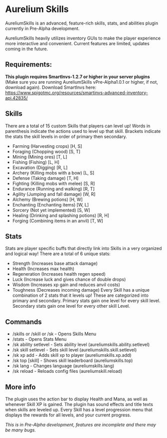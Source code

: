# **Aurelium Skills**
AureliumSkills is an advanced, feature-rich skills, stats, and abilities plugin currently in Pre-Alpha development.

AureliumSkills heavily utilizes inventory GUIs to make the player experience more interactive and convenient. Current features are limited, updates coming in the future.

## **Requirements:**
**This plugin requires SmartInvs-1.2.7 or higher in your server plugins** (Make sure you are running AureliumSkills vPre-Alpha1.0.1 or higher, if not, download again).
Download SmartInvs here: https://www.spigotmc.org/resources/smartinvs-advanced-inventory-api.42835/

## **Skills**
There are a total of 15 custom Skills that players can level up! Words in parenthesis indicate the actions used to level up that skill. Brackets indicate the stats the skill levels in order of primary then secondary.
- Farming (Harvesting crops) [H, S]
- Foraging (Chopping wood) [S, T]
- Mining (Mining ores) [T, L]
- Fishing (Fishing) [L, H]
- Excavation (Digging) [R, L]
- Archery (Killing mobs with a bow) [L, S]
- Defense (Taking damage) [T, H]
- Fighting (Killing mobs with melee) [S, R]
- Endurance (Running and walking) [R, T]
- Agility (Jumping and fall damage) [W, R]
- Alchemy (Brewing potions) [H, W]
- Enchanting (Enchanting items) [W, L]
- Sorcery (Not yet implemented) [S, W]
- Healing (Drinking and splashing potions) [R, H]
- Forging (Combining items in an anvil) [T, W]

## **Stats**
Stats are player specific buffs that directly link into Skills in a very organized and logical way! There are a total of 6 unique stats:
- Strength (Increases base attack damage)
- Health (Increases max health)
- Regeneration (Increases health regen speed)
- Luck (Increase luck and gives chance of double drops)
- Wisdom (Increases xp gain and reduces anvil costs)
- Toughness (Decreases incoming damage)
Every Skill has a unique combination of 2 stats that it levels up! These are categorized into primary and secondary. Primary stats gain one level for every skill level. Secondary stats gain one level for every other skill Level.

## **Commands**
- /skills or /skill or /sk - Opens Skills Menu
- /stats - Opens Stats Menu
- /sk ability setlevel <player> <ability> <level> - Sets ability level (aureliumskills.ability.setlevel)
- /sk skill setlevel <player> <skill> <level> - Sets skill level (aureliumskills.skill.setlevel)
- /sk xp add <player> <skill> <amount> - Adds skill xp to player (aureliumskills.xp.add)
- /sk top [skill] - Shows skill leaderboard (aureliumskills.top)
- /sk lang <lang> - Changes language (aureliumskills.lang)
- /sk reload - Reloads config files (aureliumskill.reload)

## **More info**
The plugin uses the action bar to display Health and Mana, as well as whenever Skill XP is gained.
The plugin has sound effects and title texts when skills are leveled up.
Every Skill has a level progression menu that displays the rewards for all levels, and your current progress.

_This is in Pre-Alpha development, features are incomplete and there may be many bugs._
